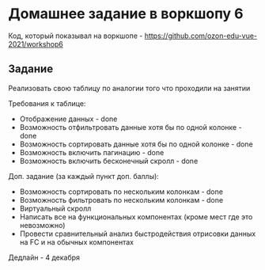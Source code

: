 # Домашнее задание в воркшопу 6
Код, который показывал на воркшопе - https://github.com/ozon-edu-vue-2021/workshop6

## Задание
Реализовать свою таблицу по аналогии того что проходили на занятии

Требования к таблице:
- Отображение данных - done
- Возможность отфильтровать данные хотя бы по одной колонке - done
- Возможность сортировать данные хотя бы по одной колонке - done
- Возможность включить пагинацию - done
- Возможность включить бесконечный скролл - done

Доп. задание (за каждый пункт доп. баллы):
- Возможность сортировать по нескольким колонкам - done
- Возможность фильтровать по нескольким колонкам - done
- Виртуальный скролл
- Написать все на функциональных компонентах (кроме мест где это невозможно)
- Провести сравнительный анализ быстродействия отрисовки данных на FC и на обычных компонентах

Дедлайн - 4 декабря
